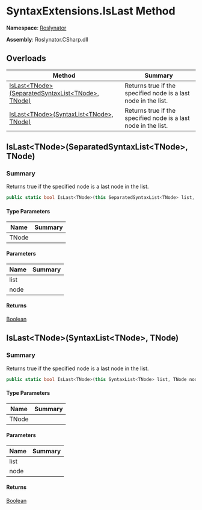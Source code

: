 # SyntaxExtensions\.IsLast Method

**Namespace**: [Roslynator](../../README.md)

**Assembly**: Roslynator\.CSharp\.dll

## Overloads

| Method | Summary |
| ------ | ------- |
| [IsLast\<TNode>(SeparatedSyntaxList\<TNode>, TNode)](#Roslynator_SyntaxExtensions_IsLast__1_Microsoft_CodeAnalysis_SeparatedSyntaxList___0____0_) | Returns true if the specified node is a last node in the list\. |
| [IsLast\<TNode>(SyntaxList\<TNode>, TNode)](#Roslynator_SyntaxExtensions_IsLast__1_Microsoft_CodeAnalysis_SyntaxList___0____0_) | Returns true if the specified node is a last node in the list\. |

## IsLast\<TNode>\(SeparatedSyntaxList\<TNode>, TNode\)<a name="Roslynator_SyntaxExtensions_IsLast__1_Microsoft_CodeAnalysis_SeparatedSyntaxList___0____0_"></a>

### Summary

Returns true if the specified node is a last node in the list\.

```csharp
public static bool IsLast<TNode>(this SeparatedSyntaxList<TNode> list, TNode node) where TNode : Microsoft.CodeAnalysis.SyntaxNode
```

#### Type Parameters

| Name | Summary |
| ---- | ------- |
| TNode | |

#### Parameters

| Name | Summary |
| ---- | ------- |
| list | |
| node | |

#### Returns

[Boolean](https://docs.microsoft.com/en-us/dotnet/api/system.boolean)

## IsLast\<TNode>\(SyntaxList\<TNode>, TNode\)<a name="Roslynator_SyntaxExtensions_IsLast__1_Microsoft_CodeAnalysis_SeparatedSyntaxList___0____0_"></a>

### Summary

Returns true if the specified node is a last node in the list\.

```csharp
public static bool IsLast<TNode>(this SyntaxList<TNode> list, TNode node) where TNode : Microsoft.CodeAnalysis.SyntaxNode
```

#### Type Parameters

| Name | Summary |
| ---- | ------- |
| TNode | |

#### Parameters

| Name | Summary |
| ---- | ------- |
| list | |
| node | |

#### Returns

[Boolean](https://docs.microsoft.com/en-us/dotnet/api/system.boolean)

